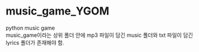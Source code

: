 # music_game_YGOM
python music game  
music_game이라는 상위 폴더 안에 mp3 파일이 담긴 music 폴더와 txt 파일이 담긴 lyrics 폴더가 존재해야 함.
